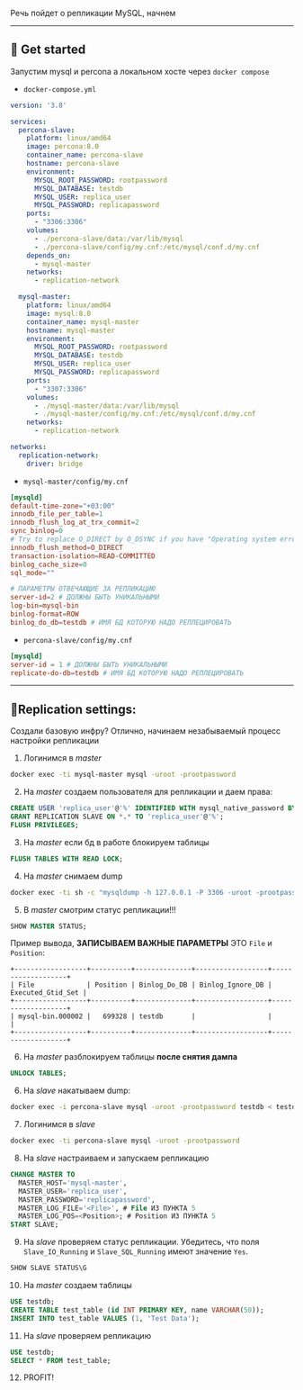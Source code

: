 Речь пойдет о репликации MySQL, начнем

---
## 🚀 Get started
Запустим mysql и percona а локальном хосте через `docker compose`
* `docker-compose.yml`
```yaml
version: '3.8'

services:
  percona-slave:
    platform: linux/amd64
    image: percona:8.0
    container_name: percona-slave
    hostname: percona-slave
    environment:
      MYSQL_ROOT_PASSWORD: rootpassword
      MYSQL_DATABASE: testdb
      MYSQL_USER: replica_user
      MYSQL_PASSWORD: replicapassword
    ports:
      - "3306:3306"
    volumes:
      - ./percona-slave/data:/var/lib/mysql
      - ./percona-slave/config/my.cnf:/etc/mysql/conf.d/my.cnf
    depends_on:
      - mysql-master
    networks:
      - replication-network

  mysql-master:
    platform: linux/amd64
    image: mysql:8.0
    container_name: mysql-master
    hostname: mysql-master
    environment:
      MYSQL_ROOT_PASSWORD: rootpassword
      MYSQL_DATABASE: testdb
      MYSQL_USER: replica_user
      MYSQL_PASSWORD: replicapassword
    ports:
      - "3307:3306"
    volumes:
      - ./mysql-master/data:/var/lib/mysql
      - ./mysql-master/config/my.cnf:/etc/mysql/conf.d/my.cnf
    networks:
      - replication-network

networks:
  replication-network:
    driver: bridge
```
* `mysql-master/config/my.cnf`
```cnf
[mysqld]
default-time-zone="+03:00"
innodb_file_per_table=1
innodb_flush_log_at_trx_commit=2
sync_binlog=0
# Try to replace O_DIRECT by O_DSYNC if you have "Operating system error number 22"
innodb_flush_method=O_DIRECT
transaction-isolation=READ-COMMITTED
binlog_cache_size=0
sql_mode=""

# ПАРАМЕТРЫ ОТВЕЧАЮЩИЕ ЗА РЕПЛИКАЦИЮ
server-id=2 # ДОЛЖНЫ БЫТЬ УНИКАЛЬНЫМИ
log-bin=mysql-bin
binlog-format=ROW
binlog_do_db=testdb # ИМЯ БД КОТОРУЮ НАДО РЕПЛЕЦИРОВАТЬ 
```

* `percona-slave/config/my.cnf`
```cnf
[mysqld]
server-id = 1 # ДОЛЖНЫ БЫТЬ УНИКАЛЬНЫМИ
replicate-do-db=testdb # ИМЯ БД КОТОРУЮ НАДО РЕПЛЕЦИРОВАТЬ 
```
---
## 🔧Replication settings:
Создали базовую инфру? Отлично, начинаем незабываемый процесс настройки репликации
1. Логинимся в *master* 
```bash
docker exec -ti mysql-master mysql -uroot -prootpassword
```
2. На *master* создаем пользователя для репликации и даем права:
```sql
CREATE USER 'replica_user'@'%' IDENTIFIED WITH mysql_native_password BY 'replicapassword';
GRANT REPLICATION SLAVE ON *.* TO 'replica_user'@'%';
FLUSH PRIVILEGES;
```
3. На *master* если бд в работе блокируем таблицы
```sql
FLUSH TABLES WITH READ LOCK;
```
4. На *master* cнимаем dump
```bash
docker exec -ti sh -c "mysqldump -h 127.0.0.1 -P 3306 -uroot -prootpassword testdb" > testdb.sql
```
5. В *master* смотрим статус репликации!!!
```sql
SHOW MASTER STATUS;
```
Пример вывода, **ЗАПИСЫВАЕМ ВАЖНЫЕ ПАРАМЕТРЫ** ЭТО `File` и `Position`:
```info
+------------------+----------+--------------+------------------+-------------------+
| File             | Position | Binlog_Do_DB | Binlog_Ignore_DB | Executed_Gtid_Set |
+------------------+----------+--------------+------------------+-------------------+
| mysql-bin.000002 |   699328 | testdb       |                  |                   |
+------------------+----------+--------------+------------------+-------------------+
```
6. На *master* разблокируем таблицы **после снятия дампа**
```sql
UNLOCK TABLES;
```
6. На *slave* накатываем dump:
```bash
docker exec -i percona-slave mysql -uroot -prootpassword testdb < testdb.sql
```
7. Логинимся в *slave*
```bash
docker exec -ti percona-slave mysql -uroot -prootpassword
```
8. На *slave* настраиваем и запускаем репликацию
```sql
CHANGE MASTER TO
  MASTER_HOST='mysql-master',
  MASTER_USER='replica_user',
  MASTER_PASSWORD='replicapassword',
  MASTER_LOG_FILE='<File>', # File ИЗ ПУНКТА 5
  MASTER_LOG_POS=<Position>; # Position ИЗ ПУНКТА 5
START SLAVE;
```
9. На *slave* проверяем статус репликации. Убедитесь, что поля `Slave_IO_Running` и `Slave_SQL_Running` имеют значение `Yes`.
```sql
SHOW SLAVE STATUS\G
```
10. На *master* создаем таблицы
```sql
USE testdb;
CREATE TABLE test_table (id INT PRIMARY KEY, name VARCHAR(50));
INSERT INTO test_table VALUES (1, 'Test Data');
```
11. На *slave* проверяем репликацию
```sql
USE testdb;
SELECT * FROM test_table;
```
12. PROFIT!
